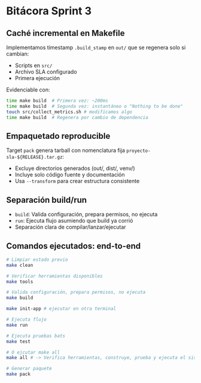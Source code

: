 # Bitácora Sprint 3

## Caché incremental en Makefile
Implementamos timestamp `.build_stamp` en `out/` que se regenera solo si cambian:
- Scripts en `src/`
- Archivo SLA configurado
- Primera ejecución

Evidenciable con:
```bash
time make build  # Primera vez: ~200ms
time make build  # Segunda vez: instantáneo o "Nothing to be done"
touch src/collect_metrics.sh # modificamos algo
time make build  # Regenera por cambio de dependencia
```

## Empaquetado reproducible
Target `pack` genera tarball con nomenclatura fija `proyecto-sla-${RELEASE}.tar.gz`:

- Excluye directorios generados (out/, dist/, venv/)
- Incluye solo código fuente y documentación
- Usa `--transform` para crear estructura consistente

## Separación build/run 
- `build`: Valida configuración, prepara permisos, no ejecuta
- `run`: Ejecuta flujo asumiendo que build ya corrió
- Separación clara de compilar/lanzar/ejecutar

## Comandos ejecutados: end-to-end
```bash
# Limpiar estado previo
make clean

# Verificar herramientas disponibles
make tools

# Valida configuración, prepara permisos, no ejecuta
make build

make init-app # ejecutar en otra terminal

# Ejecuta flujo 
make run

# Ejecuta pruebas bats
make test

# O ejcutar make all
make all # -> Verifica herramientas, construye, prueba y ejecuta el sistema

# Generar paquete
make pack
```
